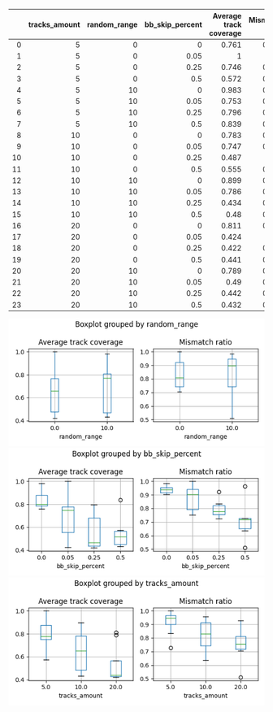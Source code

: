 |    |   tracks_amount |   random_range |   bb_skip_percent |   Average track coverage |   Mismatch ratio |
|---:|----------------:|---------------:|------------------:|-------------------------:|-----------------:|
|  0 |               5 |              0 |              0    |                    0.761 |            0.948 |
|  1 |               5 |              0 |              0.05 |                    1     |            1     |
|  2 |               5 |              0 |              0.25 |                    0.746 |            0.835 |
|  3 |               5 |              0 |              0.5  |                    0.572 |            0.729 |
|  4 |               5 |             10 |              0    |                    0.983 |            0.985 |
|  5 |               5 |             10 |              0.05 |                    0.753 |            0.946 |
|  6 |               5 |             10 |              0.25 |                    0.796 |            0.921 |
|  7 |               5 |             10 |              0.5  |                    0.839 |            0.962 |
|  8 |              10 |              0 |              0    |                    0.783 |            0.912 |
|  9 |              10 |              0 |              0.05 |                    0.747 |            0.922 |
| 10 |              10 |              0 |              0.25 |                    0.487 |            0.75  |
| 11 |              10 |              0 |              0.5  |                    0.555 |            0.729 |
| 12 |              10 |             10 |              0    |                    0.899 |            0.957 |
| 13 |              10 |             10 |              0.05 |                    0.786 |            0.888 |
| 14 |              10 |             10 |              0.25 |                    0.434 |            0.776 |
| 15 |              10 |             10 |              0.5  |                    0.48  |            0.636 |
| 16 |              20 |              0 |              0    |                    0.811 |            0.928 |
| 17 |              20 |              0 |              0.05 |                    0.424 |            0.76  |
| 18 |              20 |              0 |              0.25 |                    0.422 |            0.781 |
| 19 |              20 |              0 |              0.5  |                    0.441 |            0.706 |
| 20 |              20 |             10 |              0    |                    0.789 |            0.905 |
| 21 |              20 |             10 |              0.05 |                    0.49  |            0.752 |
| 22 |              20 |             10 |              0.25 |                    0.442 |            0.723 |
| 23 |              20 |             10 |              0.5  |                    0.432 |            0.511 |

![Boxplot](metrics_figures/boxplot_random_range.png)
![Boxplot](metrics_figures/boxplot_bb_skip_percent.png)
![Boxplot](metrics_figures/boxplot_tracks_amount.png)

